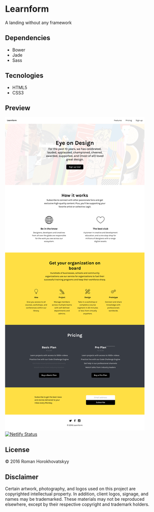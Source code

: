 # Learnform

A landing without any framework

## Dependencies

- Bower
- Jade
- Sass

## Tecnologies

- HTML5
- CSS3

## Preview

![Learnform preview](preview.png)
[![Netlify Status](https://api.netlify.com/api/v1/badges/eb4ce011-4b1f-4a13-9ec1-f2a782d1eaa0/deploy-status)](https://app.netlify.com/sites/learnform-horoman/deploys)

## License

© 2016 Roman Horokhovatskyy

## Disclaimer

Certain artwork, photography, and logos used on this project are copyrighted intellectual property. In addition, client logos, signage, and names may be trademarked. These materials may not be reproduced elsewhere, except by their respective copyright and trademark holders.
